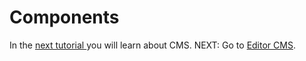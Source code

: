 # Components

In the [next tutorial ](/cms/) you will learn about CMS.
NEXT: Go to [Editor CMS](/cms/).